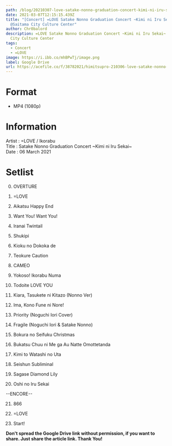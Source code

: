 ```yaml
---
path: /blog/20210307-love-satake-nonno-graduation-concert-kimi-ni-iru-sekai
date: 2021-03-07T12:15:15.439Z
title: "[Concert] =LOVE Satake Nonno Graduation Concert ~Kimi ni Iru Sekai~
  @Saitama City Culture Center"
author: Chr0balord
description: =LOVE Satake Nonno Graduation Concert ~Kimi ni Iru Sekai~ @Saitama
  City Culture Center
tags:
  - Concert
  - =LOVE
image: https://i.ibb.co/mhBPwTj/image.png
label: Google Drive
url: https://acefile.co/f/38782021/himitsupro-210306-love-satake-nonno-graduation-concert-kimi-ni-iru-sekai-saitama-city-culture-center-1080p-mp4
---
```

# Format

* MP4 (1080p)

# Information

Artist : =LOVE / Ikorabu <br>
Title : Satake Nonno Graduation Concert \~Kimi ni Iru Sekai\~ <br>
Date : 06 March 2021 <br>

# Setlist

00. OVERTURE

01. =LOVE

02. Aikatsu Happy End

03. Want You! Want You!

04. Iranai Twintail

05. Shukipi

06. Kioku no Dokoka de

07. Teokure Caution

08. CAMEO

09. Yokoso! Ikorabu Numa

10. Todoite LOVE YOU

11. Kiara, Tasukete ni Kitazo (Nonno Ver)

12. Ima, Kono Fune ni Nore! 

13. Priority (Noguchi Iori Cover)

14. Fragile (Noguchi Iori & Satake Nonno)

15. Bokura no Seifuku Christmas

16. Bukatsu Chuu ni Me ga Au Natte Omottetanda

17. Kimi to Watashi no Uta

18. Seishun Subliminal

19. Sagase Diamond Lily

20. Oshi no Iru Sekai

\--ENCORE--

21. 866

22. =LOVE

23. Start!

**Don't spread the Google Drive link without permission, if you want to share. Just share the article link. Thank You!**